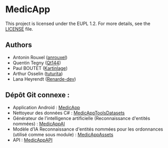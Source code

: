 # MedicApp
This project is licensed under the EUPL 1.2. For more details, see the [LICENSE](LICENSE.md) file.

## Authors
* Antonin Rouxel ([anrouxel](https://github.com/anrouxel))
* Quentin Tegny ([Qt144](https://github.com/Qt144))
* Paul BOUTET ([Kartinlage](https://github.com/Kartinlage))
* Arthur Osselin ([tuturita](https://github.com/tuturita))
* Lana Heyrendt ([Renarde-dev](https://github.com/Renarde-dev))

## Dépôt Git connexe :
* Application Android : [MedicApp](https://github.com/anrouxel/MedicApp.git)
* Nettoyeur des données C# : [MedicAppToolsDatasets](https://github.com/anrouxel/MedicAppToolsDatasets.git)
* Générateur de l’intelligence artificielle (Reconnaissance d'entités nommées) : [MedicAppAI](https://github.com/anrouxel/MedicAppAI.git)
* Modèle d’IA Reconnaissance d'entités nommées pour les ordonnances (utilisé comme sous module) : [MedicAppAssets](https://gitlab.univ-nantes.fr/E213726L/MedicAppAssets.git)
* API : [MedicAppAPI](https://github.com/Renarde-dev/MedicApp-API.git)

